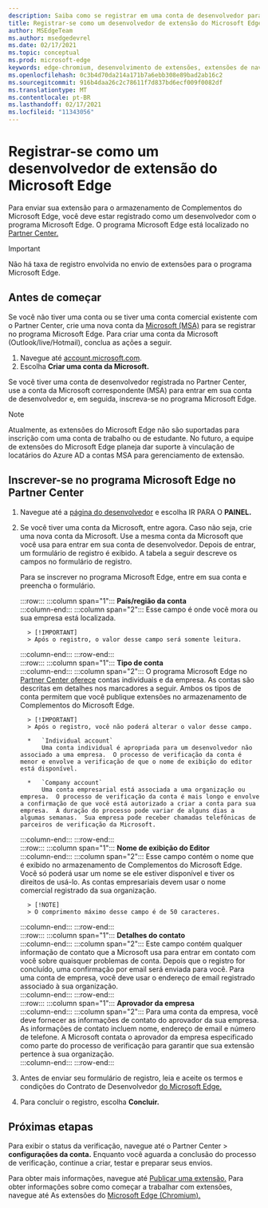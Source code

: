 ```yaml
---
description: Saiba como se registrar em uma conta de desenvolvedor para publicar extensões no armazenamento de Complementos do Microsoft Edge
title: Registrar-se como um desenvolvedor de extensão do Microsoft Edge para publicar extensões
author: MSEdgeTeam
ms.author: msedgedevrel
ms.date: 02/17/2021
ms.topic: conceptual
ms.prod: microsoft-edge
keywords: edge-chromium, desenvolvimento de extensões, extensões de navegador, complementos, partner center, desenvolvedor
ms.openlocfilehash: 0c3b4d70da214a171b7a6ebb308e89bad2ab16c2
ms.sourcegitcommit: 916b4daa26c2c78611f7d837bd6ecf009f0082df
ms.translationtype: MT
ms.contentlocale: pt-BR
ms.lasthandoff: 02/17/2021
ms.locfileid: "11343056"
---
```

# Registrar-se como um desenvolvedor de extensão do Microsoft Edge  

Para enviar sua extensão para o armazenamento de Complementos do Microsoft Edge, você deve estar registrado como um desenvolvedor com o programa Microsoft Edge.  O programa Microsoft Edge está localizado no [Partner Center.][MicrosoftPartnerCenter]  

> [!IMPORTANT]
> Não há taxa de registro envolvida no envio de extensões para o programa Microsoft Edge.  

## Antes de começar  

Se você não tiver uma conta ou se tiver uma conta comercial existente com o Partner Center, crie uma nova conta da [Microsoft (MSA)][WindowsCommunityEverythingAboutMicrosoftAccounts] para se registrar no programa Microsoft Edge.  Para criar uma conta da Microsoft \(Outlook/live/Hotmail\), conclua as ações a seguir.  

1.  Navegue até [account.microsoft.com][MicrosoftAccount].  
1.  Escolha **Criar uma conta da Microsoft.**  
    
Se você tiver uma conta de desenvolvedor registrada no Partner Center, use a conta da Microsoft correspondente \(MSA\) para entrar em sua conta de desenvolvedor e, em seguida, inscreva-se no programa Microsoft Edge.  

> [!NOTE]
> Atualmente, as extensões do Microsoft Edge não são suportadas para inscrição com uma conta de trabalho ou de estudante.  No futuro, a equipe de extensões do Microsoft Edge planeja dar suporte à vinculação de locatários do Azure AD a contas MSA para gerenciamento de extensão.  

## Inscrever-se no programa Microsoft Edge no Partner Center  

1.  Navegue até a [página do desenvolvedor][MicrosoftPartnerCenter] e escolha IR PARA O **PAINEL.**  
1.  Se você tiver uma conta da Microsoft, entre agora.  Caso não seja, crie uma nova conta da Microsoft.  Use a mesma conta da Microsoft que você usa para entrar em sua conta de desenvolvedor.  Depois de entrar, um formulário de registro é exibido. A tabela a seguir descreve os campos no formulário de registro.  
    
    Para se inscrever no programa Microsoft Edge, entre em sua conta e preencha o formulário.  
    
    :::row:::
       :::column span="1":::
          **País/região da conta**  
       :::column-end:::
       :::column span="2":::
          Esse campo é onde você mora ou sua empresa está localizada.  
          
          > [!IMPORTANT]
          > Após o registro, o valor desse campo será somente leitura.  
          
       :::column-end:::
    :::row-end:::  
    :::row:::
       :::column span="1":::
          **Tipo de conta**  
       :::column-end:::
       :::column span="2":::
          O programa Microsoft Edge no [Partner Center oferece][MicrosoftPartnerCenter] contas individuais e da empresa.  As contas são descritas em detalhes nos marcadores a seguir.  Ambos os tipos de conta permitem que você publique extensões no armazenamento de Complementos do Microsoft Edge.  
          
          > [!IMPORTANT]
          > Após o registro, você não poderá alterar o valor desse campo.  
          
          *   `Individual account`  
              Uma conta individual é apropriada para um desenvolvedor não associado a uma empresa.  O processo de verificação da conta é menor e envolve a verificação de que o nome de exibição do editor está disponível.  

          *   `Company account`  
              Uma conta empresarial está associada a uma organização ou empresa.  O processo de verificação da conta é mais longo e envolve a confirmação de que você está autorizado a criar a conta para sua empresa.  A duração do processo pode variar de alguns dias a algumas semanas.  Sua empresa pode receber chamadas telefônicas de parceiros de verificação da Microsoft.  
              
       :::column-end:::
    :::row-end:::  
    :::row:::
       :::column span="1":::
          **Nome de exibição do Editor**  
       :::column-end:::
       :::column span="2":::
          Esse campo contém o nome que é exibido no armazenamento de Complementos do Microsoft Edge.  Você só poderá usar um nome se ele estiver disponível e tiver os direitos de usá-lo.  As contas empresariais devem usar o nome comercial registrado da sua organização.  
          
          > [!NOTE]
          > O comprimento máximo desse campo é de 50 caracteres.  
          
       :::column-end:::
    :::row-end:::  
    :::row:::
       :::column span="1":::
          **Detalhes do contato**  
       :::column-end:::
       :::column span="2":::
          Este campo contém qualquer informação de contato que a Microsoft usa para entrar em contato com você sobre quaisquer problemas de conta.  Depois que o registro for concluído, uma confirmação por email será enviada para você.  Para uma conta de empresa, você deve usar o endereço de email registrado associado à sua organização.  
       :::column-end:::
    :::row-end:::  
    :::row:::
       :::column span="1":::
          **Aprovador da empresa**  
       :::column-end:::
       :::column span="2":::
          Para uma conta da empresa, você deve fornecer as informações de contato do aprovador da sua empresa.  As informações de contato incluem nome, endereço de email e número de telefone.  A Microsoft contata o aprovador da empresa especificado como parte do processo de verificação para garantir que sua extensão pertence à sua organização.  
       :::column-end:::
    :::row-end:::  
    
1.  Antes de enviar seu formulário de registro, leia e aceite os termos e condições do Contrato de Desenvolvedor [do Microsoft Edge.][MicrosoftAppDeveloperAgreement]  
1.  Para concluir o registro, escolha **Concluir.**  
    
## Próximas etapas  

Para exibir o status da verificação, navegue até o Partner Center > **configurações da conta.**  Enquanto você aguarda a conclusão do processo de verificação, continue a criar, testar e preparar seus envios.  

Para obter mais informações, navegue até [Publicar uma extensão.][ExtensionsChromiumPublishExtension]  Para obter informações sobre como começar a trabalhar com extensões, navegue até As extensões do [Microsoft Edge (Chromium).][ExtensionsChromiumGettingStartedIndex]  

<!-- links -->  

[ExtensionsChromiumGettingStartedIndex]: ../getting-started/index.md "Getting started with Microsoft Edge (Chromium) extensions | Microsoft Docs"  
[ExtensionsChromiumPublishExtension]:  ./publish-extension.md "Publicar uma extensão | Microsoft Docs"  

[MicrosoftAppDeveloperAgreement]:  /legal/windows/agreements/app-developer-agreement "Contrato de desenvolvedor de aplicativos | Microsoft Docs"  

[MicrosoftAccount]:  https://account.microsoft.com/account "Conta da Microsoft"  

[MicrosoftPartnerCenter]:  https://partner.microsoft.com/dashboard/microsoftedge/public/login?ref=dd "Partner Center"  

[WindowsCommunityEverythingAboutMicrosoftAccounts]:  https://community.windows.com/stories/everything-you-need-to-know-about-microsoft-accounts "Tudo o que você precisa saber sobre contas da Microsoft | Comunidade do Windows"  
